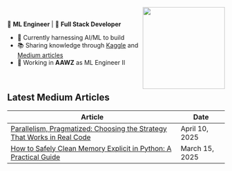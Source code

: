 <img align="right" height="190em" src="https://github-readme-stats.vercel.app/api?username=fullzer4&show_icons=true&theme=tokyonight&hide_border=true"/>

<br>

🤖 **ML Engineer** | 🥷 **Full Stack Developer**

- 🔭 Currently harnessing AI/ML to build
- 📚 Sharing knowledge through [Kaggle](https://www.kaggle.com/fullzer4) and [Medium articles]([https://medium.com/@yourprofile](https://medium.com/@gabrielpelizzaro))
- 💼 Working in **AAWZ** as ML Engineer II
  
<br>

## Latest Medium Articles

<div align="center">

| Article | Date |
|---------|------|
| [Parallelism, Pragmatized: Choosing the Strategy That Works in Real Code](https://medium.com/@gabrielpelizzaro/parallelism-pragmatized-choosing-the-strategy-that-works-in-real-code-baec6970f7db?sk=a99fc212e5be1115ef14454001f4c840) | April 10, 2025 |
| [How to Safely Clean Memory Explicit in Python: A Practical Guide](https://medium.com/@gabrielpelizzaro/how-to-safely-clean-memory-in-python-a-practical-guide-8e4dfa76d375) | March 15, 2025 |

</div>

<br>
